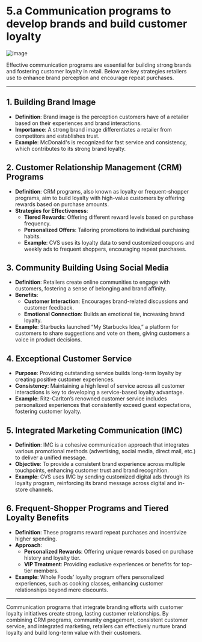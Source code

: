 # 5.a Communication programs to develop brands and build customer loyalty
![image](https://github.com/user-attachments/assets/863f9bf2-4bac-4af4-9b79-897a5ae1dcc0)

Effective communication programs are essential for building strong brands and fostering customer loyalty in retail. Below are key strategies retailers use to enhance brand perception and encourage repeat purchases.

---

## 1. **Building Brand Image**
   - **Definition**: Brand image is the perception customers have of a retailer based on their experiences and brand interactions.
   - **Importance**: A strong brand image differentiates a retailer from competitors and establishes trust.
   - **Example**: McDonald's is recognized for fast service and consistency, which contributes to its strong brand loyalty.

## 2. **Customer Relationship Management (CRM) Programs**
   - **Definition**: CRM programs, also known as loyalty or frequent-shopper programs, aim to build loyalty with high-value customers by offering rewards based on purchase amounts.
   - **Strategies for Effectiveness**:
     - **Tiered Rewards**: Offering different reward levels based on purchase frequency.
     - **Personalized Offers**: Tailoring promotions to individual purchasing habits.
     - **Example**: CVS uses its loyalty data to send customized coupons and weekly ads to frequent shoppers, encouraging repeat purchases.

## 3. **Community Building Using Social Media**
   - **Definition**: Retailers create online communities to engage with customers, fostering a sense of belonging and brand affinity.
   - **Benefits**:
     - **Customer Interaction**: Encourages brand-related discussions and customer feedback.
     - **Emotional Connection**: Builds an emotional tie, increasing brand loyalty.
   - **Example**: Starbucks launched “My Starbucks Idea,” a platform for customers to share suggestions and vote on them, giving customers a voice in product decisions.

## 4. **Exceptional Customer Service**
   - **Purpose**: Providing outstanding service builds long-term loyalty by creating positive customer experiences.
   - **Consistency**: Maintaining a high level of service across all customer interactions is key to developing a service-based loyalty advantage.
   - **Example**: Ritz-Carlton’s renowned customer service includes personalized experiences that consistently exceed guest expectations, fostering customer loyalty.

## 5. **Integrated Marketing Communication (IMC)**
   - **Definition**: IMC is a cohesive communication approach that integrates various promotional methods (advertising, social media, direct mail, etc.) to deliver a unified message.
   - **Objective**: To provide a consistent brand experience across multiple touchpoints, enhancing customer trust and brand recognition.
   - **Example**: CVS uses IMC by sending customized digital ads through its loyalty program, reinforcing its brand message across digital and in-store channels.

## 6. **Frequent-Shopper Programs and Tiered Loyalty Benefits**
   - **Definition**: These programs reward repeat purchases and incentivize higher spending.
   - **Approach**:
     - **Personalized Rewards**: Offering unique rewards based on purchase history and loyalty tier.
     - **VIP Treatment**: Providing exclusive experiences or benefits for top-tier members.
   - **Example**: Whole Foods’ loyalty program offers personalized experiences, such as cooking classes, enhancing customer relationships beyond mere discounts.

---

Communication programs that integrate branding efforts with customer loyalty initiatives create strong, lasting customer relationships. By combining CRM programs, community engagement, consistent customer service, and integrated marketing, retailers can effectively nurture brand loyalty and build long-term value with their customers.
